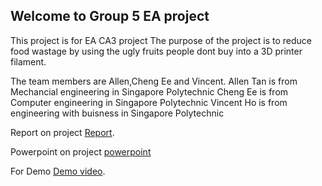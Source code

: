 ## Welcome to Group 5 EA project

This project is for EA CA3 project
The purpose of the project is to reduce food wastage by using the ugly fruits people dont buy into a 3D printer filament.





The team members are Allen,Cheng Ee and Vincent.
Allen Tan is from Mechancial engineering in Singapore Polytechnic
Cheng Ee is from Computer engineering in Singapore Polytechnic
Vincent Ho is from engineering with buisness in Singapore Polytechnic


Report on project [Report](https://github.com/3d-food-printer-project/3d-food/blob/master/EED%20CA3%20Report.pdf).

Powerpoint on project [powerpoint](https://github.com/3d-food-printer-project/3d-food/blob/master/3D%20Food%20Extruder.pdf)


For Demo [Demo video](https://www.youtube.com/watch?v=LZb7Yt95vFc&feature=youtu.be).

